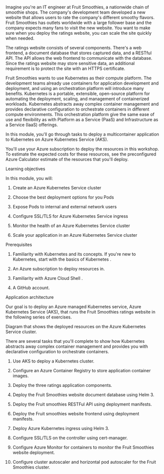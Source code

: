 Imagine you're an IT engineer at Fruit Smoothies, a nationwide chain of smoothie shops. The company's development team developed a new website that allows users to rate the company's different smoothy flavors. Fruit Smoothies has outlets worldwide with a large follower base and the company expects many fans to visit the new website. You want to make sure when you deploy the ratings website, you can scale the site quickly when needed.



The ratings website consists of several components. There's a web frontend, a document database that stores captured data, and a RESTful API. The API allows the web frontend to communicate with the database. Since the ratings website may store sensitive data, an additional requirement is to protect the site with an HTTPS certificate.



Fruit Smoothies wants to use Kubernetes as their compute platform. The development teams already use containers for application development and deployment, and using an orchestration platform will introduce many benefits. Kubernetes is a portable, extensible, open-source platform for automating the deployment, scaling, and management of containerized workloads. Kubernetes abstracts away complex container management and provides declarative configuration to orchestrate containers in different compute environments. This orchestration platform give the same ease of use and flexibility as with Platform as a Service (PaaS) and Infrastructure as a Service (IaaS) offerings.



In this module, you'll go through tasks to deploy a multicontainer application to Kubernetes on Azure Kubernetes Service (AKS).



You'll use your Azure subscription to deploy the resources in this workshop. To estimate the expected costs for these resources, see the preconfigured Azure Calculator estimate  of the resources that you'll deploy.



Learning objectives

In this module, you will:



1. Create an Azure Kubernetes Service cluster

2. Choose the best deployment options for you Pods

3. Expose Pods to internal and external network users

4. Configure SSL/TLS for Azure Kubernetes Service ingress

5. Monitor the health of an Azure Kubernetes Service cluster

6. Scale your application in an Azure Kubernetes Service cluster

Prerequisites

1. Familiarity with Kubernetes and its concepts. If you're new to Kubernetes, start with the basics of Kubernetes .

2. An Azure subscription  to deploy resources in.

3. Familiarity with Azure Cloud Shell .

4. A GitHub  account.

Application architecture

Our goal is to deploy an Azure managed Kubernetes service, Azure Kubernetes Service (AKS), that runs the Fruit Smoothies ratings website in the following series of exercises.



Diagram that shows the deployed resources on the Azure Kubernetes Service cluster.

There are several tasks that you'll complete to show how Kubernetes abstracts away complex container management and provides you with declarative configuration to orchestrate containers.



1. Use AKS to deploy a Kubernetes cluster.

2. Configure an Azure Container Registry to store application container images.

3. Deploy the three ratings application components.

4. Deploy the Fruit Smoothies website document database using Helm 3.

5. Deploy the Fruit smoothies RESTFul API using deployment manifests.

6. Deploy the Fruit smoothies website frontend using deployment manifests.

7. Deploy Azure Kubernetes ingress using Helm 3.

8. Configure SSL/TLS on the controller using cert-manager.

9. Configure Azure Monitor for containers to monitor the Fruit Smoothies website deployment.

10. Configure cluster autoscaler and horizontal pod autoscaler for the Fruit Smoothies cluster.
